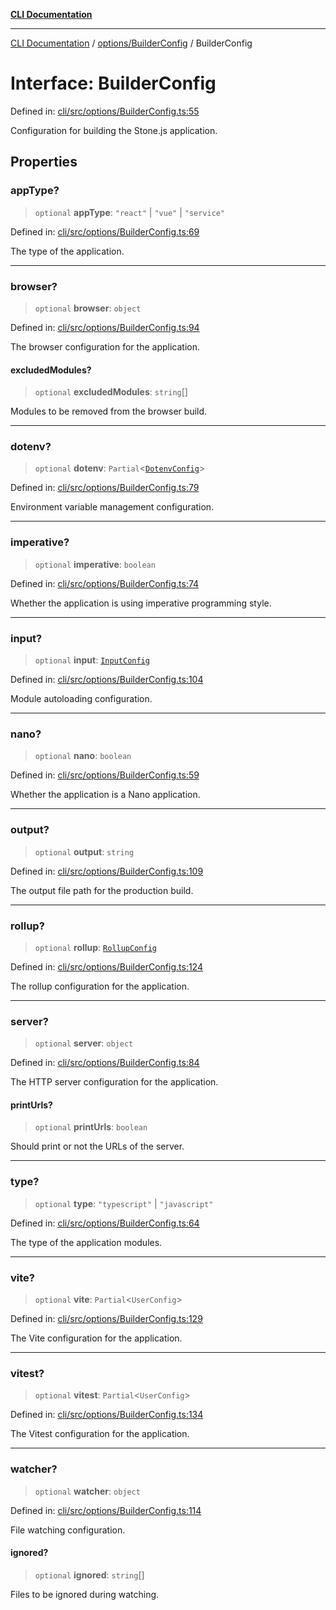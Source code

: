[**CLI Documentation**](../../../README.md)

***

[CLI Documentation](../../../README.md) / [options/BuilderConfig](../README.md) / BuilderConfig

# Interface: BuilderConfig

Defined in: [cli/src/options/BuilderConfig.ts:55](https://github.com/stonemjs/cli/blob/a8ddb59abbd77ddb2870c689c0c7e80297d24c5a/src/options/BuilderConfig.ts#L55)

Configuration for building the Stone.js application.

## Properties

### appType?

> `optional` **appType**: `"react"` \| `"vue"` \| `"service"`

Defined in: [cli/src/options/BuilderConfig.ts:69](https://github.com/stonemjs/cli/blob/a8ddb59abbd77ddb2870c689c0c7e80297d24c5a/src/options/BuilderConfig.ts#L69)

The type of the application.

***

### browser?

> `optional` **browser**: `object`

Defined in: [cli/src/options/BuilderConfig.ts:94](https://github.com/stonemjs/cli/blob/a8ddb59abbd77ddb2870c689c0c7e80297d24c5a/src/options/BuilderConfig.ts#L94)

The browser configuration for the application.

#### excludedModules?

> `optional` **excludedModules**: `string`[]

Modules to be removed from the browser build.

***

### dotenv?

> `optional` **dotenv**: `Partial`\<[`DotenvConfig`](../../DotenvConfig/interfaces/DotenvConfig.md)\>

Defined in: [cli/src/options/BuilderConfig.ts:79](https://github.com/stonemjs/cli/blob/a8ddb59abbd77ddb2870c689c0c7e80297d24c5a/src/options/BuilderConfig.ts#L79)

Environment variable management configuration.

***

### imperative?

> `optional` **imperative**: `boolean`

Defined in: [cli/src/options/BuilderConfig.ts:74](https://github.com/stonemjs/cli/blob/a8ddb59abbd77ddb2870c689c0c7e80297d24c5a/src/options/BuilderConfig.ts#L74)

Whether the application is using imperative programming style.

***

### input?

> `optional` **input**: [`InputConfig`](InputConfig.md)

Defined in: [cli/src/options/BuilderConfig.ts:104](https://github.com/stonemjs/cli/blob/a8ddb59abbd77ddb2870c689c0c7e80297d24c5a/src/options/BuilderConfig.ts#L104)

Module autoloading configuration.

***

### nano?

> `optional` **nano**: `boolean`

Defined in: [cli/src/options/BuilderConfig.ts:59](https://github.com/stonemjs/cli/blob/a8ddb59abbd77ddb2870c689c0c7e80297d24c5a/src/options/BuilderConfig.ts#L59)

Whether the application is a Nano application.

***

### output?

> `optional` **output**: `string`

Defined in: [cli/src/options/BuilderConfig.ts:109](https://github.com/stonemjs/cli/blob/a8ddb59abbd77ddb2870c689c0c7e80297d24c5a/src/options/BuilderConfig.ts#L109)

The output file path for the production build.

***

### rollup?

> `optional` **rollup**: [`RollupConfig`](RollupConfig.md)

Defined in: [cli/src/options/BuilderConfig.ts:124](https://github.com/stonemjs/cli/blob/a8ddb59abbd77ddb2870c689c0c7e80297d24c5a/src/options/BuilderConfig.ts#L124)

The rollup configuration for the application.

***

### server?

> `optional` **server**: `object`

Defined in: [cli/src/options/BuilderConfig.ts:84](https://github.com/stonemjs/cli/blob/a8ddb59abbd77ddb2870c689c0c7e80297d24c5a/src/options/BuilderConfig.ts#L84)

The HTTP server configuration for the application.

#### printUrls?

> `optional` **printUrls**: `boolean`

Should print or not the URLs of the server.

***

### type?

> `optional` **type**: `"typescript"` \| `"javascript"`

Defined in: [cli/src/options/BuilderConfig.ts:64](https://github.com/stonemjs/cli/blob/a8ddb59abbd77ddb2870c689c0c7e80297d24c5a/src/options/BuilderConfig.ts#L64)

The type of the application modules.

***

### vite?

> `optional` **vite**: `Partial`\<`UserConfig`\>

Defined in: [cli/src/options/BuilderConfig.ts:129](https://github.com/stonemjs/cli/blob/a8ddb59abbd77ddb2870c689c0c7e80297d24c5a/src/options/BuilderConfig.ts#L129)

The Vite configuration for the application.

***

### vitest?

> `optional` **vitest**: `Partial`\<`UserConfig`\>

Defined in: [cli/src/options/BuilderConfig.ts:134](https://github.com/stonemjs/cli/blob/a8ddb59abbd77ddb2870c689c0c7e80297d24c5a/src/options/BuilderConfig.ts#L134)

The Vitest configuration for the application.

***

### watcher?

> `optional` **watcher**: `object`

Defined in: [cli/src/options/BuilderConfig.ts:114](https://github.com/stonemjs/cli/blob/a8ddb59abbd77ddb2870c689c0c7e80297d24c5a/src/options/BuilderConfig.ts#L114)

File watching configuration.

#### ignored?

> `optional` **ignored**: `string`[]

Files to be ignored during watching.
